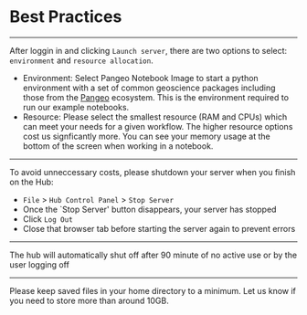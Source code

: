 # Best Practices


***

After loggin in and clicking `Launch server`, there are two options to select: `environment` and `resource allocation`. 
* Environment: Select Pangeo Notebook Image to start a python environment with a set of common geoscience packages including those from the [Pangeo](https://pangeo.io/#ecosystem) ecosystem. This is the environment required to run our example notebooks. 
* Resource: Please select the smallest resource (RAM and CPUs) which can meet your needs for a given workflow. The higher resource options cost us signficantly more. You can see your memory usage at the bottom of the screen when working in a notebook.  

***
To avoid unneccessary costs, please shutdown your server when you finish on the Hub:
* `File` > `Hub Control Panel` > `Stop Server`
* Once the `Stop Server' button disappears, your server has stopped
* Click `Log Out`
* Close that browser tab before starting the server again to prevent errors

*** 

The hub will automatically shut off after 90 minute of no active use or by the user logging off

*** 

Please keep saved files in your home directory to a minimum. Let us know if you need to store more than around 10GB. 




